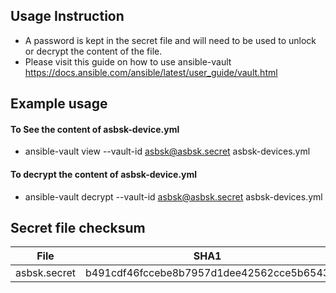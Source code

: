 ## Usage Instruction

- A password is kept in the secret file and will need to be used to unlock or decrypt the content of the file.
- Please visit this guide on how to use ansible-vault https://docs.ansible.com/ansible/latest/user_guide/vault.html

## Example usage

#### To See the content of asbsk-device.yml

- ansible-vault view --vault-id asbsk@asbsk.secret asbsk-devices.yml

#### To decrypt the content of asbsk-device.yml

- ansible-vault decrypt --vault-id asbsk@asbsk.secret asbsk-devices.yml

## Secret file checksum

| File         | SHA1                                     |
| ------------ | ---------------------------------------- |
| asbsk.secret | b491cdf46fccebe8b7957d1dee42562cce5b6543 |

